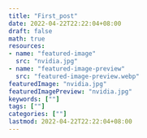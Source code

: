 ```yaml
---
title: "First_post"
date: 2022-04-22T22:22:04+08:00
draft: false
math: true
resources:
- name: "featured-image"
  src: "nvidia.jpg"
- name: "featured-image-preview"
  src: "featured-image-preview.webp"
featuredImage: "nvidia.jpg"
featuredImagePreview: "nvidia.jpg"
keywords: [""]
tags: [""]
categories: [""]
lastmod: 2022-04-22T22:22:04+08:00
---
```



